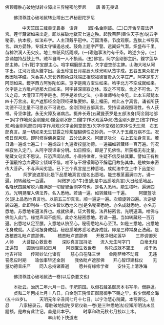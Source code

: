  佛顶尊胜心破地狱转业障出三界秘密陀罗尼
　　唐 善无畏译




　　佛顶尊胜心破地狱转业障出三界秘密陀罗尼

　　　　中天竺国三藏善无畏奉　诏译
　　(四)名金刚鼓。(二)口开舌举震法界宫。莲华藏诸如来出定。即以摧破地狱灭七遍之殃。起教菩萨(善住天子也)说五字秘密。执本授。如法布字。人主顶戴乎冠中。万国清泰。节度观察。旌旗上书写真言。四方晏静。专城太守镇遏总戎。鼓角上题字严警。远闻妖气潜。炽盛布千里。苗稼洪润人无灾疾。地土神祇风恬雨顺。(一)瑜迦事法约有千条。略述少分。(三)念诵加持战鼓上书。贼军自降一人不损焉。(五)佛言。阿字金刚部主肝。鑁字莲华部主肺。[卄/覽]字宝部主心。唅字羯磨部主胃。欠字虚空部主脾。山海大地从阿字出。江河万流从鑁字出。金玉珍宝日月星辰火珠光明从览字成。五谷五果众花开敷因唅字结。秀香美人天长养颜色滋味端正相貌福德富贵从欠字庄严。阿字是东方阿閦如来。鑁字西方阿弥陀如来。览字是南方宝生如来。唅字北方不空成就如来。欠字是上方毗卢遮那大日如来。阿字甚深空寂之体。取之不可取。舍之不可舍。万法之母。大灌顶王阿字是也。阿字是难信之法。小乘律师特勿令见。此本五部梵本四十万言出。毗卢遮那经金刚顶经采集要妙。最上福田。唯此五字真言。诵者所获功德不可比量不可思议不可说也。金刚顶经五部真言。受持读诵观照理性。令人获福。骨坚体健。永无灾障及诸病苦。摄养长寿(五藏曼荼罗是五部法身)阿金刚地部一(阿字作地观金刚座观)鑁金刚水部二(鑁字作水观莲华观)览金刚火部三(览字作日观)唅金刚风部四(唅字作月观)欠字金刚空部五(欠字作空观)如来体性无生观　右五部真言。是一切如来无生甘露之珍浆醍醐佛性之妙药。一字入于五藏万病不生。况修日观月观。即时修得佛身空寂　五分法身义。阿鑁览唅欠　右上五法身真言。若日诵一遍或七遍二十一遍或四十九遍者挍量功德。一遍福如转藏经一百万遍。何况禅寂坐入定门。从阿字观谛审分明。如日照空。即是了见佛性。所获福无有比量。秘藏文句实不思议。只恐声闻法师。小乘持律者。生疑不信反益其罪。譬如王有稚子偏最怜念库藏珍宝倾竭不惜。唯不与干将镆鎁恐不解运用故伤其体。是故如来密传大菩萨。不与声闻劣慧。已下三个真言是三种悉地。成就法中立上中下品差别也。
　　阿罗波遮那(此是下品悉地真言)是名出悉地。能生根茎遍满四方。诵一遍。如转藏经一百遍。
　　阿微罗[合*牛]佉(此是中品悉地真言)大日经悉地品。名降伏四魔解脱六趣满足一切智智金刚字句也。是名入悉地。能生枝叶。遍满四方。光明晃曜入佛法界。名入悉地。若诵一遍。如转藏经一千遍。
　　阿鑁蓝唅欠(是上品悉地真言也。以前五三印真言。顺一遍逆一遍。次顺旋转四遍。次逆旋转四遍。此即利益一切众生皆以悉地义也)是名秘密悉地。亦名成就悉地。亦名苏悉地。苏悉地者遍法界也。成就佛果。证大菩提。法界秘密言。光明遍满。唯佛与佛能入此门。缘觉声闻不能照。此亦名秘密悉地。若诵一遍。当如转藏经一百万遍。出悉地从足至腰。入悉地从脐至心。秘密悉地从心至顶。如是三悉地。出悉地化身成就。入悉地报身成就。秘密悉地苏悉地法身成就。即是三种常身正法藏。是故稽首礼毗卢遮那佛。
　　稽首毗卢遮那佛　　开敷净眼如莲华
　　三界调御天人师　　大菩提心救世者
　　深妙真言加持法　　流入无生阿字门
　　白毫无相正遍知　　圆满恒照如日月
　　阿閦宝生救世者　　弥陀成就不空王
　　咸于悉地吉祥轮　　传斯妙法化诸有
　　慈心自在降三世　　金刚萨埵不动尊
　　无违誓愿应时期　　瑜伽事毕还金刚
　　我依毗卢遮那佛　　开心智印建标仪
　　无量功德普庄严　　同入总持诸善逝
　　愿共有缘修学者　　安住无上清净海

　　佛顶尊胜心破地狱法一卷(以后杂要文也)

　　本批云。治历二年六月一日。于肥前国。以但石藏圣御房本书写毕。僧静暹。
　　贞和二年丙戌七月十八日。自金刚王院僧正御房御手下赐之毕。权少僧都文海(五十四岁)。
　　天明元年辛丑闰七月十七日。以宇治慧心院藏。本写得讫。慈忍
　　八家秘录云。尊胜破地狱陀罗尼仪轨一卷(是三种悉地法)应知所明法未显题额。是故有此注记。盖是此本乎。
　　时享和改元秋七月挍以上木。
　　　　　　　　　　丰山轮下快道志

